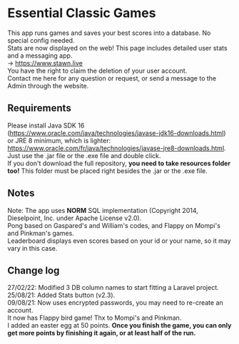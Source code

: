 # Essential Classic Games

This app runs games and saves your best scores into a database. No special config needed.  
Stats are now displayed on the web! This page includes detailed user stats and a messaging app.  
-> https://www.stawn.live  
You have the right to claim the deletion of your user account.  
Contact me here for any question or request, or send a message to the Admin through the website.

## Requirements
Please install Java SDK 16 (https://www.oracle.com/java/technologies/javase-jdk16-downloads.html)
or JRE 8 minimum, which is lighter: https://www.oracle.com/fr/java/technologies/javase-jre8-downloads.html.  
Just use the .jar file or the .exe file and double click.  
If you don't download the full repository, **you need to take resources folder too!** This folder must be placed right besides the .jar or the .exe file.  

## Notes
Note: The app uses **NORM** SQL implementation (Copyright 2014, Dieselpoint, Inc. under Apache License v2.0).  
Pong based on Gaspared's and William's codes, and Flappy on Mompi's and Pinkman's games.  
Leaderboard displays even scores based on your id or your name, so it may vary in this case.

## Change log
27/02/22: Modified 3 DB column names to start fitting a Laravel project.  
25/08/21: Added Stats button (v2.3).  
09/08/21: Now uses encrypted passwords, you may need to re-create an account.  
		  It now has Flappy bird game! Thx to Mompi's and Pinkman.  
		  I added an easter egg at 50 points. **Once you finish the game, you can only get more points by finishing it again, or at least half of the run.**